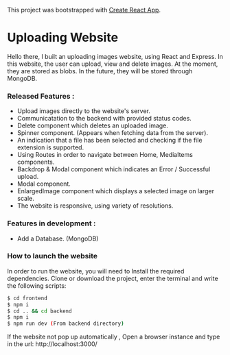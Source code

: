 This project was bootstrapped with [Create React App](https://github.com/facebook/create-react-app).

# Uploading Website

Hello there,
I built an uploading images website, using React and Express.
In this website, the user can upload, view and delete images.
At the moment, they are stored as blobs.
In the future, they will be stored through MongoDB.

### Released Features :
  - Upload images directly to the website's server.
  - Communicatation to the backend with provided status codes.
  - Delete component which deletes an uploaded image.
  - Spinner component. (Appears when fetching data from the server).
  - An indication that a file has been selected and checking if the file extension is supported.
  - Using Routes in order to navigate between Home, MediaItems components.
  - Backdrop & Modal component which indicates an Error / Successful upload.
  - Modal component.
  - EnlargedImage component which displays a selected image on larger scale.
  - The website is responsive, using variety of resolutions.
  
### Features in development :
  - Add a Database. (MongoDB)
  


### How to launch the website

In order to run the website, you will need to Install the required dependencies.
Clone or download the project, enter the terminal and write the following scripts:
```sh
$ cd frontend
$ npm i
$ cd .. && cd backend
$ npm i
$ npm run dev (From backend directory)
```
If the website not pop up automatically , Open a browser instance and type in the url: http://localhost:3000/
